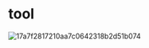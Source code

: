 # tool
![17a7f2817210aa7c0642318b2d51b074](https://github.com/user-attachments/assets/5cd994db-88ff-4631-ad07-69a806c7a0f2)
